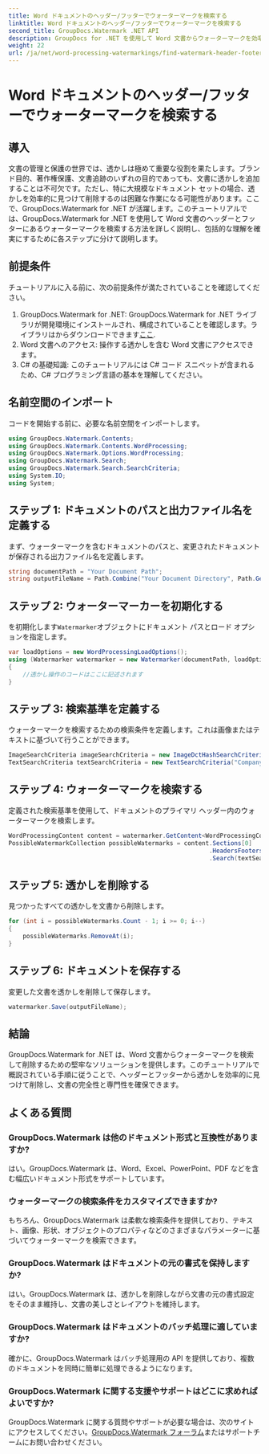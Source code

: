 ```yaml
---
title: Word ドキュメントのヘッダー/フッターでウォーターマークを検索する
linktitle: Word ドキュメントのヘッダー/フッターでウォーターマークを検索する
second_title: GroupDocs.Watermark .NET API
description: GroupDocs for .NET を使用して Word 文書からウォーターマークを効率的に検索して削除し、文書の整合性と専門性を確保する方法を学びます。
weight: 22
url: /ja/net/word-processing-watermarkings/find-watermark-header-footer-word-docs/
---
```


# Word ドキュメントのヘッダー/フッターでウォーターマークを検索する

## 導入
文書の管理と保護の世界では、透かしは極めて重要な役割を果たします。ブランド目的、著作権保護、文書追跡のいずれの目的であっても、文書に透かしを追加することは不可欠です。ただし、特に大規模なドキュメント セットの場合、透かしを効率的に見つけて削除するのは困難な作業になる可能性があります。ここで、GroupDocs.Watermark for .NET が活躍します。このチュートリアルでは、GroupDocs.Watermark for .NET を使用して Word 文書のヘッダーとフッターにあるウォーターマークを検索する方法を詳しく説明し、包括的な理解を確実にするために各ステップに分けて説明します。
## 前提条件
チュートリアルに入る前に、次の前提条件が満たされていることを確認してください。
1. GroupDocs.Watermark for .NET: GroupDocs.Watermark for .NET ライブラリが開発環境にインストールされ、構成されていることを確認します。ライブラリはからダウンロードできます[ここ](https://releases.groupdocs.com/Watermark/net/).
2. Word 文書へのアクセス: 操作する透かしを含む Word 文書にアクセスできます。
3. C# の基礎知識: このチュートリアルには C# コード スニペットが含まれるため、C# プログラミング言語の基本を理解してください。
## 名前空間のインポート
コードを開始する前に、必要な名前空間をインポートします。
```csharp
using GroupDocs.Watermark.Contents;
using GroupDocs.Watermark.Contents.WordProcessing;
using GroupDocs.Watermark.Options.WordProcessing;
using GroupDocs.Watermark.Search;
using GroupDocs.Watermark.Search.SearchCriteria;
using System.IO;
using System;
```
## ステップ 1: ドキュメントのパスと出力ファイル名を定義する
まず、ウォーターマークを含むドキュメントのパスと、変更されたドキュメントが保存される出力ファイル名を定義します。
```csharp
string documentPath = "Your Document Path";
string outputFileName = Path.Combine("Your Document Directory", Path.GetFileName(documentPath));
```
## ステップ 2: ウォーターマーカーを初期化する
を初期化します`Watermarker`オブジェクトにドキュメント パスとロード オプションを指定します。
```csharp
var loadOptions = new WordProcessingLoadOptions();
using (Watermarker watermarker = new Watermarker(documentPath, loadOptions))
{
    //透かし操作のコードはここに記述されます
}
```
## ステップ 3: 検索基準を定義する
ウォーターマークを検索するための検索条件を定義します。これは画像またはテキストに基づいて行うことができます。
```csharp
ImageSearchCriteria imageSearchCriteria = new ImageDctHashSearchCriteria(Constants.LogoPng);
TextSearchCriteria textSearchCriteria = new TextSearchCriteria("Company Name");
```
## ステップ 4: ウォーターマークを検索する
定義された検索基準を使用して、ドキュメントのプライマリ ヘッダー内のウォーターマークを検索します。
```csharp
WordProcessingContent content = watermarker.GetContent<WordProcessingContent>();
PossibleWatermarkCollection possibleWatermarks = content.Sections[0]
                                                        .HeadersFooters[OfficeHeaderFooterType.HeaderPrimary]
                                                        .Search(textSearchCriteria.Or(imageSearchCriteria));
```
## ステップ 5: 透かしを削除する
見つかったすべての透かしを文書から削除します。
```csharp
for (int i = possibleWatermarks.Count - 1; i >= 0; i--)
{
    possibleWatermarks.RemoveAt(i);
}
```
## ステップ 6: ドキュメントを保存する
変更した文書を透かしを削除して保存します。
```csharp
watermarker.Save(outputFileName);
```

## 結論
GroupDocs.Watermark for .NET は、Word 文書からウォーターマークを検索して削除するための堅牢なソリューションを提供します。このチュートリアルで概説されている手順に従うことで、ヘッダーとフッターから透かしを効率的に見つけて削除し、文書の完全性と専門性を確保できます。
## よくある質問
### GroupDocs.Watermark は他のドキュメント形式と互換性がありますか?
はい。GroupDocs.Watermark は、Word、Excel、PowerPoint、PDF などを含む幅広いドキュメント形式をサポートしています。
### ウォーターマークの検索条件をカスタマイズできますか?
もちろん、GroupDocs.Watermark は柔軟な検索条件を提供しており、テキスト、画像、形状、オブジェクトのプロパティなどのさまざまなパラメーターに基づいてウォーターマークを検索できます。
### GroupDocs.Watermark はドキュメントの元の書式を保持しますか?
はい。GroupDocs.Watermark は、透かしを削除しながら文書の元の書式設定をそのまま維持し、文書の美しさとレイアウトを維持します。
### GroupDocs.Watermark はドキュメントのバッチ処理に適していますか?
確かに、GroupDocs.Watermark はバッチ処理用の API を提供しており、複数のドキュメントを同時に簡単に処理できるようになります。
### GroupDocs.Watermark に関する支援やサポートはどこに求めればよいですか?
 GroupDocs.Watermark に関する質問やサポートが必要な場合は、次のサイトにアクセスしてください。[GroupDocs.Watermark フォーラム](https://forum.groupdocs.com/c/watermark/19)またはサポートチームにお問い合わせください。